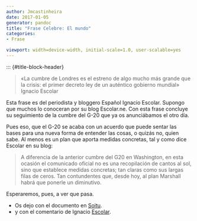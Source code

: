 ```yaml
---
author: Jmcastinheira
date: 2017-01-05
generator: pandoc
title: "Frase Celebre: El mundo"
categories:
- Frase

viewport: width=device-width, initial-scale=1.0, user-scalable=yes
---
```


::: {#title-block-header}

> «La cumbre de Londres es el estreno de algo mucho más grande que la
> crisis: el primer decreto ley de un auténtico gobierno mundial»
> Ignacio Escolar

Esta frase es del periodista y bloggero Español Ignacio Escolar. Supongo
que muchos lo conoceran por su blog Escolar.ne. Con esta frase concluye
su seguimiento de la cumbre del G-20 que ya os anunciábamos el otro día.

Pues eso, que el G-20 se acaba con un acuerdo que puede sentar las bases
para una nueva forma de entender las cosas, o quizás no, quien sabe. Al
menos es un plan que aporta medidas concretas, tal y como dice Escolar
en su blog:

> A diferencia de la anterior cumbre del G20 en Washington, en esta
> ocasión el comunicado oficial no es una recopilación de cantos al sol,
> sino que establece medidas concretas; tan claras como sus largas filas
> de ceros. Tan contundentes que, desde hoy, al plan Marshall habrá que
> ponerle un diminutivo.

Esperaremos, pues, a ver que pasa.

-   Os dejo con el documento en
    [Soitu](http://www.soitu.es/soitu/2008/11/16/actualidad/1226845979_138804.html?id=81ee49c7d5f47fff3d08af751ece79e2&tm=1238709567).
-   y con el comentario de Ignacio
    [Escolar](http://www.escolar.net/MT/archives/2009/04/el-nuevo-orden-mundial-del-billon-de-dolares.html).
